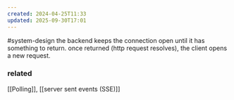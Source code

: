 ```yaml
---
created: 2024-04-25T11:33
updated: 2025-09-30T17:01
---
```

#system-design 
the backend keeps the connection open until it has something to return.
once returned (http request resolves), the client opens a new request.
### related
[[Polling]], [[server sent events (SSE)]]

[^1]: [Long polling](https://javascript.info/long-polling)
